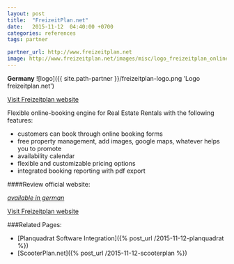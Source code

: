 ```yaml
---
layout: post
title:  "FreizeitPlan.net"
date:   2015-11-12  04:40:00 +0700
categories: references
tags: partner

partner_url: http://www.freizeitplan.net
image: http://www.freizeitplan.net/images/misc/logo_freizeitplan_online_booking.png
---
```


**Germany**
![logo]({{ site.path-partner }}/freizeitplan-logo.png 'Logo freizeitplan.net')

<!--more-->
[Visit Freizeitplan website ]({{partner_url}})

Flexible online-booking engine for Real Estate Rentals with the following features:

- customers can book through online booking forms
- free property management, add images, google maps, whatever helps you to promote
- availability calendar
- flexible and customizable pricing options
- integrated booking reporting with pdf export


####Review official website:

[*available in german*](http://www.freizeitplan.net/funktionen-und-preise-online-buchungssystem)

[Visit Freizeitplan website ]({{partner_url}})

###Related Pages:

* [Planquadrat Software Integration]({% post_url /2015-11-12-planquadrat %})
* [ScooterPlan.net]({% post_url /2015-11-12-scooterplan %})
